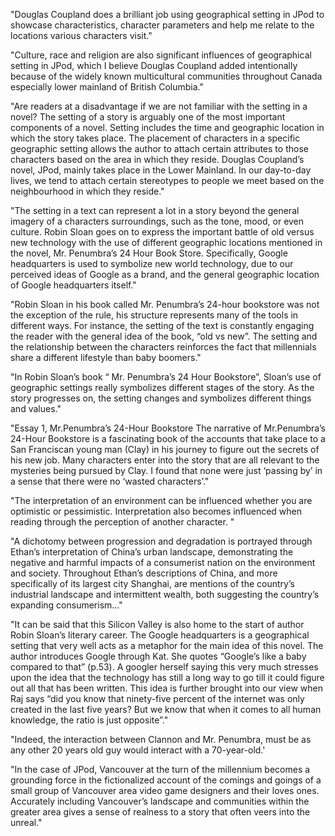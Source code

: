 

"Douglas Coupland does a brilliant job using geographical setting in JPod to showcase characteristics, character parameters and help me relate to the locations various characters visit."



"Culture, race and religion are also significant influences of geographical setting in JPod, which I believe Douglas Coupland added intentionally because of the widely known multicultural communities throughout Canada especially lower mainland of British Columbia."



"Are readers at a disadvantage if we are not familiar with the setting in a novel? The setting of a story is arguably one of the most important components of a novel. Setting includes the time and geographic location in which the story takes place. The placement of characters in a specific geographic setting allows the author to attach certain attributes to those characters based on the area in which they reside. Douglas Coupland’s novel, JPod, mainly takes place in the Lower Mainland. In our day-to-day lives, we tend to attach certain stereotypes to people we meet based on the neighbourhood in which they reside."




"The setting in a text can represent a lot in a story beyond the general imagery of a characters surroundings, such as the tone, mood, or even culture. Robin Sloan goes on to express the important battle of old versus new technology with the use of different geographic locations mentioned in the novel, Mr. Penumbra’s 24 Hour Book Store. Specifically, Google headquarters is used to symbolize new world technology, due to our perceived ideas of Google as a brand, and the general geographic location of Google headquarters itself."




"Robin Sloan in his book called Mr. Penumbra’s 24-hour bookstore was not the exception of the rule, his structure represents many of the tools in different ways.  For instance, the setting of the text is constantly engaging the reader with the general idea of the book, “old vs new”. The setting and the relationship between the characters reinforces the fact that millennials share a different lifestyle than baby boomers."




"In Robin Sloan’s book “ Mr. Penumbra’s 24 Hour Bookstore”, Sloan’s use of geographic settings really symbolizes different stages of the story. As the story progresses on, the setting changes and symbolizes different things and values."



"Essay 1, Mr.Penumbra’s 24-Hour BookstoreThe narrative of Mr.Penumbra’s 24-Hour Bookstore is a fascinating book of the accounts that take place to a San Franciscan young man (Clay) in his journey to figure out the secrets of his new job. Many characters enter into the story that are all relevant to the mysteries being pursued by Clay. I found that none were just ‘passing by’ in a sense that there were no ‘wasted characters’."



"The interpretation of an environment can be influenced whether you are optimistic or pessimistic. Interpretation also becomes influenced when reading through the perception of another character. "



"A dichotomy between progression and degradation is portrayed through Ethan’s interpretation of China’s urban landscape, demonstrating the negative and harmful impacts of a consumerist nation on the environment and society.    Throughout Ethan’s descriptions of China, and more specifically of its largest city Shanghai, are mentions of the country’s industrial landscape and intermittent wealth, both suggesting the country’s expanding consumerism..."
   
   
"It can be said that this Silicon Valley is also home to the start of author Robin Sloan’s literary career. The Google headquarters is a geographical setting that very well acts as a metaphor for the main idea of this novel.
   The author introduces Google through Kat. She quotes “Google’s like a baby compared to that” (p.53). A googler herself saying this very much stresses upon the idea that the technology has still a long way to go till it could figure out all that has been written. This idea is further brought into our view when Raj says “did you know that ninety-five percent of the internet was only created in the last five years? But we know that when it comes to all human knowledge, the ratio is just opposite”."
   
   
   
"Indeed, the interaction between Clannon and Mr. Penumbra, must be as any other 20 years old guy would interact with a 70-year-old.'


"In the case of JPod, Vancouver at the turn of the millennium becomes a grounding force in the fictionalized account of the comings and goings of a small group of Vancouver area video game designers and their loves ones.  Accurately including Vancouver’s landscape and communities within the greater area gives a sense of realness to a story that often veers into the unreal."


  

